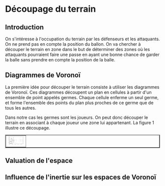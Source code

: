 # Découpage du terrain 

## Introduction

On s'intéresse à l'occupation du terrain par les défenseurs et les attaquants. On ne prend pas en compte la position du ballon. On va chercher à découper le terrain en zone dans le but de déterminer des zones où les attaquants pourraient faire une passe en ayant une bonne chance de garder la balle sans prendre en compte la position de la balle.

## Diagrammes de Voronoï

La première idée pour découper le terrain consiste à utiliser les diagrammes de Voronoï. Ces diagrammes découpent un plan en cellules à partir d'un ensemble de point appelés germes. Chaque cellule enferme un seul germe, et forme l'ensemble des points du plan plus proches de ce germe que de tous les autres. 

Dans notre cas les germes sont les joueurs. On peut donc découper le terrain en associant à chaque joueur une zone lui appartenant. La figure 1 illustre ce découpage.

<table border="2">
  <tr>
    <td>
      <img src="Images/Voronoi_simple.png" style="width: 50px;">
    </td>
  </tr>
</table>

## Valuation de l'espace

## Influence de l'inertie sur les espaces de Voronoï
